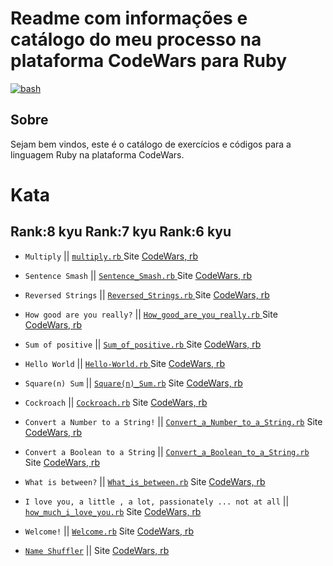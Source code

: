 # Readme com informações e catálogo do meu processo na plataforma CodeWars para Ruby

<a href="https://www.codewars.com/users/arthurdduarte" target="_blank" rel="noreferrer"> <img src="https://www.codewars.com/users/arthurdduarte/badges/large" alt="bash"/> </a>

## Sobre
Sejam bem vindos, este é o catálogo de exercícios e códigos para a linguagem Ruby na plataforma CodeWars.

# Kata
## Rank:8 kyu Rank:7 kyu Rank:6 kyu

* `Multiply` ||  [  `multiply.rb`  ](/Code-Rb/Multiply.rb)  Site [CodeWars, rb  ](https://www.codewars.com/kata/50654ddff44f800200000004/train/ruby)
* `Sentence Smash` ||  [  `Sentence_Smash.rb`  ](/Code-Rb/Sentence_Smash.rb)  Site [CodeWars, rb  ](https://www.codewars.com/kata/53dc23c68a0c93699800041d/train/ruby)
* `Reversed Strings` ||  [  `Reversed_Strings.rb`  ](/Code-Rb/Reversed_Strings.rb)  Site [CodeWars, rb  ](https://www.codewars.com/kata/5168bb5dfe9a00b126000018/train/ruby)
* `How good are you really?` ||  [  `How_good_are_you_really.rb`  ](/Code-Rb/How_good_are_you_really.rb)  Site [CodeWars, rb  ](https://www.codewars.com/kata/5601409514fc93442500010b/train/ruby)
* `Sum of positive` ||  [  `Sum_of_positive.rb`  ](/Code-Rb/Sum_of_Positive.rb)  Site [CodeWars, rb  ](https://www.codewars.com/kata/5715eaedb436cf5606000381/train/ruby)
* `Hello World` ||  [  `Hello-World.rb`  ](/Code-Rb/Hello-World.rb)  Site [CodeWars, rb  ](https://www.codewars.com/kata/523b4ff7adca849afe000035/train/ruby)
* `Square(n) Sum` ||  [`Square(n)_Sum.rb`](/Code-Rb/Square(n)_Sum.rb)  Site [CodeWars, rb  ](https://www.codewars.com/kata/515e271a311df0350d00000f/train/ruby)
* `Cockroach` ||  [`Cockroach.rb`](/Code-Rb/Cockroach.rb)  Site [CodeWars, rb  ](https://www.codewars.com/kata/55fab1ffda3e2e44f00000c6/train/ruby)
* `Convert a Number to a String!` ||  [`Convert_a_Number_to_a_String.rb`](/Code-Rb/Convert_a_Number_to_a_String.rb) Site [CodeWars, rb  ](https://www.codewars.com/kata/5265326f5fda8eb1160004c8/train/ruby)
* `Convert a Boolean to a String` ||  [`Convert_a_Boolean_to_a_String.rb`](/Code-Rb/Convert_a_Boolean_to_a_String.rb) Site [CodeWars, rb  ](https://www.codewars.com/kata/551b4501ac0447318f0009cd/train/ruby)
* `What is between?` ||  [`What_is_between.rb`](/Code-Rb/What_is_between.rb) Site [CodeWars, rb  ](https://www.codewars.com/kata/55ecd718f46fba02e5000029/train/ruby)
* `I love you, a little , a lot, passionately ... not at all` ||  [`how_much_i_love_you.rb`](/Code-Rb/how_much_i_love_you.rb) Site [CodeWars, rb  ](https://www.codewars.com/kata/57f24e6a18e9fad8eb000296/train/ruby)

* `Welcome!` ||  [`Welcome.rb`](/Code-Rb/Welcome.rb) Site [CodeWars, rb  ](https://www.codewars.com/kata/577ff15ad648a14b780000e7/train/ruby)

* [`Name Shuffler`](/Code-Rb/Name_Shuffler.rb) ||   Site [CodeWars, rb  ](https://www.codewars.com/kata/559ac78160f0be07c200005a/train/ruby)
